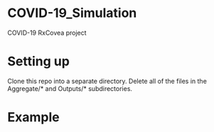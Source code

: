 # COVID-19_Simulation
COVID-19 RxCovea project

# Setting up

Clone this repo into a separate directory. Delete all of the files in the Aggregate/* and Outputs/* subdirectories. 

# Example
